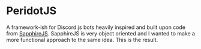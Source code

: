 # PeridotJS

A framework-ish for Discord.js bots heavily inspired and built upon code from [SapphireJS](https://github.com/sapphiredev/framework). SapphireJS is very object oriented and I wanted to make a more functional approach to the same idea. This is the result.
